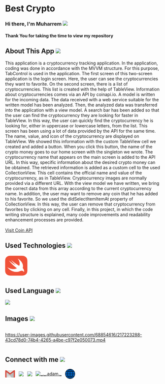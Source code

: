 # Best Crypto
### Hi there, I'm Muharrem <img src = "https://raw.githubusercontent.com/MartinHeinz/MartinHeinz/master/wave.gif" width = "42"> 
#### Thank You for taking the time to view my repository 

## <h2> About This App <img src = "https://c.tenor.com/JsoERRQcZqYAAAAi/thumbs-up-joypixels.gif" width = "42"></h2>
This application is a cryptocurrency tracking application. In the application, coding was done in accordance with the MVVM structure. For this purpose, TabControl is used in the application. The first screen of this two-screen application is the login screen. Here, the user can see the cryptocurrencies they want to favorite. On the second screen, there is a list of cryptocurrencies. This list is created with the help of TableView. Information about cryptocurrencies comes via an API by coinapi.io. A model is written for the incoming data. The data received with a web service suitable for the written model has been analyzed. Then, the analyzed data was transferred into the application with a view model. A search bar has been added so that the user can find the cryptocurrency they are looking for faster in TableView. In this way, the user can quickly find the cryptocurrency he is looking for, either in uppercase or lowercase letters, from the list. This screen has been using a lot of data provided by the API for the same time. The name, value, and icon of the cryptocurrency are displayed on TableView. We showed this information with the custom TableView cell we created and added a button. When you click this button, the name of the crypto money goes to our home screen with the singleton we wrote. The cryptocurrency name that appears on the main screen is added to the API URL. In this way, specific information about the desired crypto money can be obtained. The retrieved information is added as a custom cell to the used CollectionView. This cell contains the official name and value of the cryptocurrency, as in TableView. Cryptocurrency images are normally provided via a different URL. With the view model we have written, we bring the correct data from this array according to the current cryptocurrency name. In addition, the user may want to remove any coin that he has added to his favorite. So we used the didSelectItemItemAt property of CollectionView. In this way, the user can remove that cryptocurrency from favorites by clicking on any cell. Finally, in this project, in which the code writing structure is explained, many code improvements and readability enhancement processes are provided.<br><br>
<a href="https://www.coinapi.io" target="_blank">Visit Coin API</a><br>


<h2> Used Technologies <img src = "https://media2.giphy.com/media/QssGEmpkyEOhBCb7e1/giphy.gif?cid=ecf05e47a0n3gi1bfqntqmob8g9aid1oyj2wr3ds3mg700bl&rid=giphy.gif" width = "42"> </h2>
<div class="row">
      <div class="column">
<img width ='72px' src 
     ='https://raw.githubusercontent.com/MuharremKoroglu/MuharremKoroglu/main/swift-icon.svg'>
  </div>
</div>

<h2> Used Language <img src = "https://media.giphy.com/media/Zd6jPg8hcp4Q3vrvjo/giphy.gif" width = "42"> </h2>
<div class="row">
      <div class="column">
<img width ='82px' src 
     ='https://upload.wikimedia.org/wikipedia/commons/a/a5/Flag_of_the_United_Kingdom_%281-2%29.svg'>
  </div>
</div>

<h2> Images <img src = "https://media2.giphy.com/media/psneItdLMpWy36ejfA/source.gif" width = "62"> </h2>
  <div class="column">





https://user-images.githubusercontent.com/68854616/217223288-43cd78d0-74b4-4265-a4be-c97f2e050073.mp4










  </div>
<h2> Connect with me <img src='https://raw.githubusercontent.com/ShahriarShafin/ShahriarShafin/main/Assets/handshake.gif' width="100"> </h2>
<a href = 'mailto:muharremkoroglu245@gmail.com'> <img align="center" width = '32px' align= 'center' src="https://raw.githubusercontent.com/MuharremKoroglu/MuharremKoroglu/main/gmail-logo-2561.svg"/></a> &nbsp;
<a href = 'https://www.linkedin.com/in/muharremkoroglu/'> <img align="center" width = '32px' align= 'center' src="https://raw.githubusercontent.com/rahulbanerjee26/githubAboutMeGenerator/main/icons/linked-in-alt.svg"/></a> &nbsp;
<a href = 'https://muharremkoroglu.medium.com/'> <img align="center" width = '32px' align= 'center' src="https://raw.githubusercontent.com/rahulbanerjee26/githubAboutMeGenerator/main/icons/medium.svg"/></a> &nbsp;
<a href="https://www.instagram.com/m.koroglu99/" target="blank"><img align="center" src="https://raw.githubusercontent.com/rahuldkjain/github-profile-readme-generator/master/src/images/icons/Social/instagram.svg" alt="_._.adam._"  width="32px" align= 'center' /></a> &nbsp;
<a href = 'https://synta-x.com/'> <img align="center" width = '32px' align= 'center' src="https://raw.githubusercontent.com/MuharremKoroglu/MuharremKoroglu/main/internet-svgrepo-com%20(2).svg"/></a> &nbsp;

























